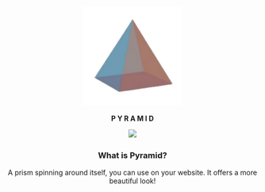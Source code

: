 <div align="center">
  <img height="200" src="https://github.com/byoreo/icons/blob/main/prism.png"  />
</div>

<div align="center">
  
**P Y R A M I D**

</div>

<div align="center">
  <a href="https://github.com/byoreo/pyramid-html/archive/refs/heads/main.zip"><img src="https://img.shields.io/badge/download-blue?style=plastic" /></a>
</div>

<div align="center">
  
### **What is Pyramid?**

</div>

<div align="center">
A prism spinning around itself, you can use on your website. It offers a more beautiful look!
</div>
